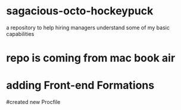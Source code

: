 # sagacious-octo-hockeypuck
a repository to help hiring managers understand some of my basic capabilities
# repo is coming from mac book air
# adding Front-end Formations
#created new Procfile




